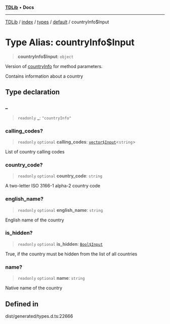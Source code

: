 [**TDLib**](../../../../../../README.md) • **Docs**

***

[TDLib](../../../../../../modules.md) / [index](../../../../../README.md) / [types](../../../README.md) / [default](../README.md) / countryInfo$Input

# Type Alias: countryInfo$Input

> **countryInfo$Input**: `object`

Version of [countryInfo](countryInfo.md) for method parameters.

Contains information about a country

## Type declaration

### \_

> `readonly` **\_**: `"countryInfo"`

### calling\_codes?

> `readonly` `optional` **calling\_codes**: [`vector$Input`](vector$Input.md)\<`string`\>

List of country calling codes

### country\_code?

> `readonly` `optional` **country\_code**: `string`

A two-letter ISO 3166-1 alpha-2 country code

### english\_name?

> `readonly` `optional` **english\_name**: `string`

English name of the country

### is\_hidden?

> `readonly` `optional` **is\_hidden**: [`Bool$Input`](Bool$Input.md)

True, if the country must be hidden from the list of all countries

### name?

> `readonly` `optional` **name**: `string`

Native name of the country

## Defined in

dist/generated/types.d.ts:22666
